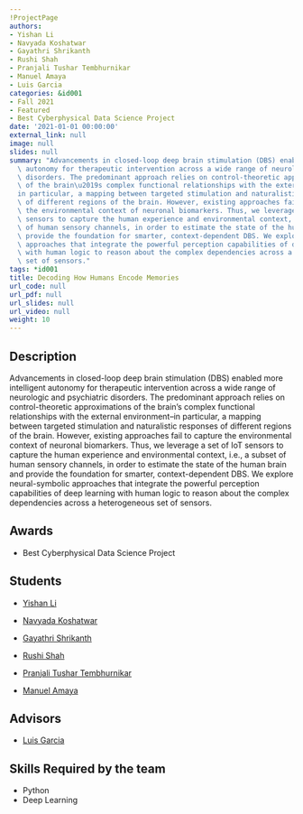 ```yaml
---
!ProjectPage
authors:
- Yishan Li
- Navyada Koshatwar
- Gayathri Shrikanth
- Rushi Shah
- Pranjali Tushar Tembhurnikar
- Manuel Amaya
- Luis Garcia
categories: &id001
- Fall 2021
- Featured
- Best Cyberphysical Data Science Project
date: '2021-01-01 00:00:00'
external_link: null
image: null
slides: null
summary: "Advancements in closed-loop deep brain stimulation (DBS) enabled more intelligent\
  \ autonomy for therapeutic intervention across a wide range of neurologic and psychiatric\
  \ disorders. The predominant approach relies on control-theoretic approximations\
  \ of the brain\u2019s complex functional relationships with the external environment\u2013\
  in particular, a mapping between targeted stimulation and naturalistic responses\
  \ of different regions of the brain. However, existing approaches fail to capture\
  \ the environmental context of neuronal biomarkers. Thus, we leverage a set of IoT\
  \ sensors to capture the human experience and environmental context, i.e., a subset\
  \ of human sensory channels, in order to estimate the state of the human brain and\
  \ provide the foundation for smarter, context-dependent DBS. We explore neural-symbolic\
  \ approaches that integrate the powerful perception capabilities of deep learning\
  \ with human logic to reason about the complex dependencies across a heterogeneous\
  \ set of sensors."
tags: *id001
title: Decoding How Humans Encode Memories
url_code: null
url_pdf: null
url_slides: null
url_video: null
weight: 10
---
```

## Description

Advancements in closed-loop deep brain stimulation (DBS) enabled more intelligent autonomy for therapeutic intervention across a wide range of neurologic and psychiatric disorders. The predominant approach relies on control-theoretic approximations of the brain’s complex functional relationships with the external environment–in particular, a mapping between targeted stimulation and naturalistic responses of different regions of the brain. However, existing approaches fail to capture the environmental context of neuronal biomarkers. Thus, we leverage a set of IoT sensors to capture the human experience and environmental context, i.e., a subset of human sensory channels, in order to estimate the state of the human brain and provide the foundation for smarter, context-dependent DBS. We explore neural-symbolic approaches that integrate the powerful perception capabilities of deep learning with human logic to reason about the complex dependencies across a heterogeneous set of sensors.



## Awards
* Best Cyberphysical Data Science Project





## Students

* [Yishan Li](../../../author/yishan-li)

* [Navyada Koshatwar](../../../author/navyada-koshatwar)

* [Gayathri Shrikanth](../../../author/gayathri-shrikanth)

* [Rushi Shah](../../../author/rushi-shah)

* [Pranjali Tushar Tembhurnikar](../../../author/pranjali-tushartembhurnikar)

* [Manuel Amaya](../../../author/manuel-amaya)

## Advisors

* [Luis Garcia](../../../author/luis-garcia)

## Skills Required by the team


* Python
* Deep Learning